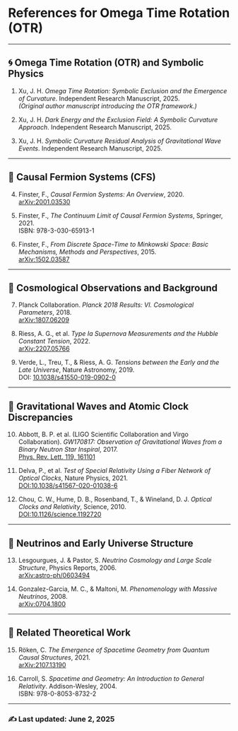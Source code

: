 # References for Omega Time Rotation (OTR)

---

## 🌀 Omega Time Rotation (OTR) and Symbolic Physics

1. Xu, J. H. *Omega Time Rotation: Symbolic Exclusion and the Emergence of Curvature*. Independent Research Manuscript, 2025.  
   *(Original author manuscript introducing the OTR framework.)*

2. Xu, J. H. *Dark Energy and the Exclusion Field: A Symbolic Curvature Approach*. Independent Research Manuscript, 2025.

3. Xu, J. H. *Symbolic Curvature Residual Analysis of Gravitational Wave Events*. Independent Research Manuscript, 2025.

---

## 🧠 Causal Fermion Systems (CFS)

4. Finster, F., *Causal Fermion Systems: An Overview*, 2020.  
   [arXiv:2001.03530](https://arxiv.org/abs/2001.03530)

5. Finster, F., *The Continuum Limit of Causal Fermion Systems*, Springer, 2021.  
   ISBN: 978-3-030-65913-1

6. Finster, F., *From Discrete Space-Time to Minkowski Space: Basic Mechanisms, Methods and Perspectives*, 2015.  
   [arXiv:1502.03587](https://arxiv.org/abs/1502.03587)

---

## 🌌 Cosmological Observations and Background

7. Planck Collaboration. *Planck 2018 Results: VI. Cosmological Parameters*, 2018.  
   [arXiv:1807.06209](https://arxiv.org/abs/1807.06209)

8. Riess, A. G., et al. *Type Ia Supernova Measurements and the Hubble Constant Tension*, 2022.  
   [arXiv:2207.05766](https://arxiv.org/abs/2207.05766)

9. Verde, L., Treu, T., & Riess, A. G. *Tensions between the Early and the Late Universe*, Nature Astronomy, 2019.  
   DOI: [10.1038/s41550-019-0902-0](https://doi.org/10.1038/s41550-019-0902-0)

---

## 🔭 Gravitational Waves and Atomic Clock Discrepancies

10. Abbott, B. P. et al. (LIGO Scientific Collaboration and Virgo Collaboration). *GW170817: Observation of Gravitational Waves from a Binary Neutron Star Inspiral*, 2017.  
    [Phys. Rev. Lett. 119, 161101](https://journals.aps.org/prl/abstract/10.1103/PhysRevLett.119.161101)

11. Delva, P., et al. *Test of Special Relativity Using a Fiber Network of Optical Clocks*, Nature Physics, 2021.  
    [DOI:10.1038/s41567-020-01038-6](https://doi.org/10.1038/s41567-020-01038-6)

12. Chou, C. W., Hume, D. B., Rosenband, T., & Wineland, D. J. *Optical Clocks and Relativity*, Science, 2010.  
    [DOI:10.1126/science.1192720](https://doi.org/10.1126/science.1192720)

---

## 🔬 Neutrinos and Early Universe Structure

13. Lesgourgues, J. & Pastor, S. *Neutrino Cosmology and Large Scale Structure*, Physics Reports, 2006.  
    [arXiv:astro-ph/0603494](https://arxiv.org/abs/astro-ph/0603494)

14. Gonzalez-Garcia, M. C., & Maltoni, M. *Phenomenology with Massive Neutrinos*, 2008.  
    [arXiv:0704.1800](https://arxiv.org/abs/0704.1800)

---

## 🧲 Related Theoretical Work

15. Röken, C. *The Emergence of Spacetime Geometry from Quantum Causal Structures*, 2021.  
    [arXiv:2107.13190](https://arxiv.org/abs/2107.13190)

16. Carroll, S. *Spacetime and Geometry: An Introduction to General Relativity*. Addison-Wesley, 2004.  
    ISBN: 978-0-8053-8732-2

---

### ✍️ Last updated: June 2, 2025

